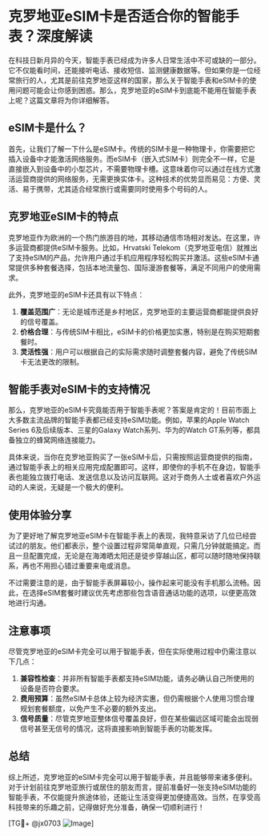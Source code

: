 # 克罗地亚eSIM卡是否适合你的智能手表？深度解读

在科技日新月异的今天，智能手表已经成为许多人日常生活中不可或缺的一部分。它不仅能看时间，还能接听电话、接收短信、监测健康数据等。但如果你是一位经常旅行的人，尤其是前往克罗地亚这样的国家，那么关于智能手表和eSIM卡的使用问题可能会让你感到困惑。那么，克罗地亚的eSIM卡到底能不能用在智能手表上呢？这篇文章将为你详细解答。

## eSIM卡是什么？

首先，让我们了解一下什么是eSIM卡。传统的SIM卡是一种物理卡，你需要把它插入设备中才能激活网络服务。而eSIM卡（嵌入式SIM卡）则完全不一样，它是直接嵌入到设备中的小型芯片，不需要物理卡槽。这意味着你可以通过在线方式激活运营商提供的网络服务，无需更换实体卡。这种技术的优势显而易见：方便、灵活、易于携带，尤其适合经常旅行或需要同时使用多个号码的人。

## 克罗地亚eSIM卡的特点

克罗地亚作为欧洲的一个热门旅游目的地，其移动通信市场相对发达。在这里，许多运营商都提供eSIM卡服务。比如，Hrvatski Telekom（克罗地亚电信）就推出了支持eSIM的产品，允许用户通过手机应用程序轻松购买并激活。这些eSIM卡通常提供多种套餐选择，包括本地流量包、国际漫游套餐等，满足不同用户的使用需求。

此外，克罗地亚的eSIM卡还具有以下特点：

1. **覆盖范围广**：无论是城市还是乡村地区，克罗地亚的主要运营商都能提供良好的信号覆盖。
2. **价格合理**：与传统SIM卡相比，eSIM卡的价格更加实惠，特别是在购买短期套餐时。
3. **灵活性强**：用户可以根据自己的实际需求随时调整套餐内容，避免了传统SIM卡无法更改的限制。

## 智能手表对eSIM卡的支持情况

那么，克罗地亚的eSIM卡究竟能否用于智能手表呢？答案是肯定的！目前市面上大多数主流品牌的智能手表都已经支持eSIM功能。例如，苹果的Apple Watch Series 6及后续版本、三星的Galaxy Watch系列、华为的Watch GT系列等，都具备独立的蜂窝网络连接能力。

具体来说，当你在克罗地亚购买了一张eSIM卡后，只需按照运营商提供的指南，通过智能手表上的相关应用完成配置即可。这样，即使你的手机不在身边，智能手表也能独立拨打电话、发送信息以及访问互联网。这对于商务人士或者喜欢户外运动的人来说，无疑是一个极大的便利。

## 使用体验分享

为了更好地了解克罗地亚eSIM卡在智能手表上的表现，我特意采访了几位已经尝试过的朋友。他们都表示，整个设置过程非常简单直观，只需几分钟就能搞定。而且一旦配置完成，无论是在海滩晒太阳还是徒步穿越山区，都可以随时随地保持联系，再也不用担心错过重要来电或消息。

不过需要注意的是，由于智能手表屏幕较小，操作起来可能没有手机那么流畅。因此，在选择eSIM套餐时建议优先考虑那些包含语音通话功能的选项，以便更高效地进行沟通。

## 注意事项

尽管克罗地亚的eSIM卡完全可以用于智能手表，但在实际使用过程中仍需注意以下几点：

1. **兼容性检查**：并非所有智能手表都支持eSIM功能，请务必确认自己所使用的设备是否符合要求。
2. **费用预算**：虽然eSIM卡总体上较为经济实惠，但仍需根据个人使用习惯合理规划套餐额度，以免产生不必要的额外支出。
3. **信号质量**：尽管克罗地亚整体信号覆盖良好，但在某些偏远区域可能会出现弱信号甚至无信号的情况，这将直接影响到智能手表的功能发挥。

## 总结

综上所述，克罗地亚的eSIM卡完全可以用于智能手表，并且能够带来诸多便利。对于计划前往克罗地亚旅行或居住的朋友而言，提前准备好一张支持eSIM功能的智能手表，不仅能提升旅途体验，还能让生活变得更加便捷高效。当然，在享受高科技带来的乐趣之前，记得做好充分准备，确保一切顺利进行！

[TG💪+ @jx0703 ![Image](https://github.com/user-attachments/assets/dbca1d08-cadb-493c-b0ec-ad6f7a83f270)]